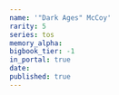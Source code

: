 ```yaml
---
name: '"Dark Ages" McCoy'
rarity: 5
series: tos
memory_alpha:
bigbook_tier: -1
in_portal: true
date:
published: true
---
```



